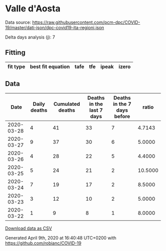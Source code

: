 # Valle d'Aosta

Data source: https://raw.githubusercontent.com/pcm-dpc/COVID-19/master/dati-json/dpc-covid19-ita-regioni.json

Delta days analysis (j): 7

## Fitting 
|fit type|best fit equation|tafe|tfe|ipeak|izero|
|-------|-----|--------|------|---|---|

## Data
|Date|Daily deaths|Cumulated deaths|Deaths in the last 7 days|Deaths in the 7 days before|ratio|
|----|----------|-----------|-------|--------------------|-----|
|2020-03-28|4|41|33|7|4.7143|
|2020-03-27|9|37|30|6|5.0000|
|2020-03-26|4|28|22|5|4.4000|
|2020-03-25|5|24|21|2|10.5000|
|2020-03-24|7|19|17|2|8.5000|
|2020-03-23|3|12|10|2|5.0000|
|2020-03-22|1|9|8|1|8.0000|

[Download data as CSV](COVID-19_valle_d'aosta_j7_2020-03-28.csv)

Generated April 9th, 2020 at 16:40:48 UTC+0200 with https://github.com/robianc/COVID-19
